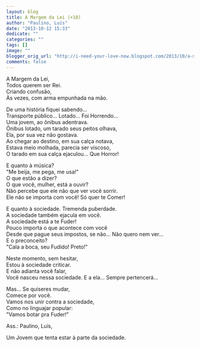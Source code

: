 ```yaml
---
layout: blog
title: A Margem da Lei (+18)
author: "Paulino, Luís"
date: "2013-10-12 15:33"
dedicate: ""
categories: ""
tags: []
image: ""
blogger_orig_url: "http://i-need-your-love-now.blogspot.com/2013/10/a-margem-da-lei-18.html"
comments: false
---
```


A Margem da Lei,\
Todos querem ser Rei.\
Criando confusão,\
Às vezes, com arma empunhada na mão.

De uma história fiquei sabendo...\
Transporte público... Lotado... Foi Horrendo...\
Uma jovem, ao ônibus adentrava.\
Ônibus lotado, um tarado seus peitos olhava,\
Ela, por sua vez não gostava.\
Ao chegar ao destino, em sua calça notava,\
Estava meio molhada, parecia ser viscoso,\
O tarado em sua calça ejaculou... Que Horror!

E quanto à música?\
"Me beija, me pega, me usa!"\
O que estão a dizer?\
O que você, mulher, está a ouvir?\
Não percebe que ele não que ver você sorrir.\
Ele não se importa com você! Só quer te Comer!

E quanto à sociedade. Tremenda puberdade.\
A sociedade também ejacula em você.\
A sociedade está a te Fuder!\
Pouco importa o que acontece com você\
Desde que pague seus impostos, se não... Não quero nem ver...\
E o preconceito?\
"Cala a boca, seu Fudido! Preto!"

Neste momento, sem hesitar,\
Estou à sociedade criticar.\
E não adianta você falar,\
Você nasceu nessa sociedade. E a ela... Sempre pertencerá...

Mas... Se quiseres mudar,\
Comece por você.\
Vamos nos unir contra a sociedade,\
Como no linguajar popular:\
"Vamos botar pra Fuder!"

Ass.: Paulino, Luís,

Um Jovem que tenta estar à parte da sociedade.
